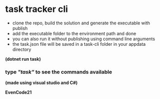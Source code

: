 # task tracker cli

- clone the repo, build the solution and generate the executable with publish
- add the executable folder to the environment path and done
- you can also run it without publishing using command line arguments
- the task.json file will be saved in a task-cli folder in your appdata directory
  
**(dotnet run task)**

### type _"task"_ to see the commands available

**(made using visual studio and C#)**

**EvenCode21**
